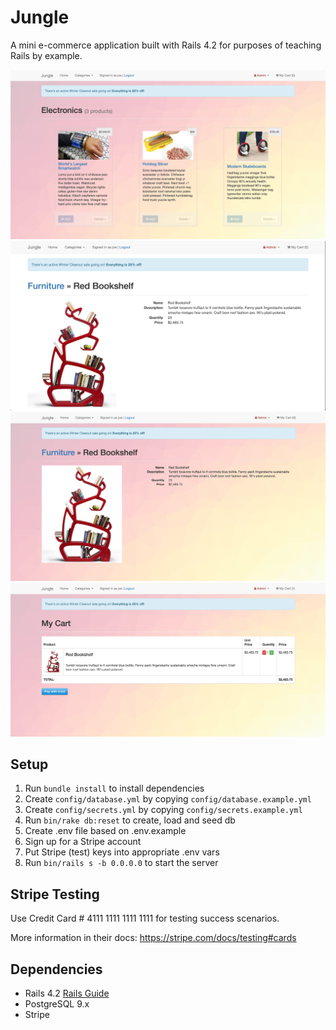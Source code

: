 # Jungle

A mini e-commerce application built with Rails 4.2 for purposes of teaching Rails by example.

<p align="center">
    <img src="https://github.com/kabica/jungle/blob/master/app/assets/images/Screen%20Shot%202020-03-11%20at%202.40.06%20PM.png?raw=true" alt="Logo">
    <img src="https://github.com/kabica/jungle/blob/master/app/assets/images/Screen%20Shot%202020-03-11%20at%202.05.28%20PM.png?raw=true" alt="Logo">
    <img src="https://github.com/kabica/jungle/blob/master/app/assets/images/Screen%20Shot%202020-03-11%20at%202.40.50%20PM.png?raw=true" alt="Logo">
    <img src="https://github.com/kabica/jungle/blob/master/app/assets/images/Screen%20Shot%202020-03-11%20at%202.41.07%20PM.png?raw=true" alt="Logo">
 
    
</p>


## Setup

1. Run `bundle install` to install dependencies
2. Create `config/database.yml` by copying `config/database.example.yml`
3. Create `config/secrets.yml` by copying `config/secrets.example.yml`
4. Run `bin/rake db:reset` to create, load and seed db
5. Create .env file based on .env.example
6. Sign up for a Stripe account
7. Put Stripe (test) keys into appropriate .env vars
8. Run `bin/rails s -b 0.0.0.0` to start the server

## Stripe Testing

Use Credit Card # 4111 1111 1111 1111 for testing success scenarios.

More information in their docs: <https://stripe.com/docs/testing#cards>

## Dependencies

* Rails 4.2 [Rails Guide](http://guides.rubyonrails.org/v4.2/)
* PostgreSQL 9.x
* Stripe
